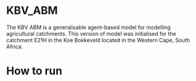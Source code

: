 # KBV_ABM
The KBV ABM is a generalisable agent-based model for modelling agricultural catchments. This version of  model was initialised for the catchment E21H in the Koe Bokkeveld located in the Western Cape, South Africa.

# How to run

